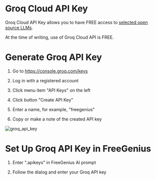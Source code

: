 # Groq Cloud API Key

Groq Cloud API Key allows you to have FREE access to [selected open source LLMs](https://console.groq.com/docs/models).

At the time of writing, use of Groq Cloud API is FREE.

# Generate Groq API Key

1. Go to https://console.groq.com/keys

2. Log in with a registered account

3. Click menu item "API Keys" on the left

4. Click button "Create API Key"

5. Enter a name, for example, "freegenius"

6. Copy or make a note of the created API key

![groq_api_key](https://github.com/eliranwong/freegenius/assets/25262722/d479ad5f-40b5-4d9b-a766-83db023ead1c)

# Set Up Groq API Key in FreeGenius

1. Enter ".apikeys" in FreeGenius AI prompt

2. Follow the dialog and enter your Groq API key